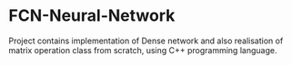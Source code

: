 # FCN-Neural-Network
Project contains implementation of Dense network and also realisation of matrix operation class from scratch, using C++ programming language.
